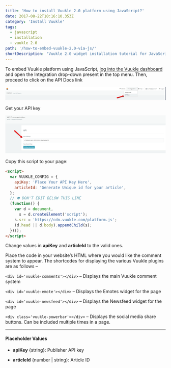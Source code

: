 ```yaml
---
title: 'How to install Vuukle 2.0 platform using JavaScript?'
date: 2017-08-22T10:16:10.353Z
category: 'Install Vuukle'
tags:
  - javascript
  - installation
  - vuukle 2.0
path: '/how-to-embed-vuukle-2.0-via-js/'
shortDescription: 'Vuukle 2.0 widget installation tutorial for JavaScript language.'
---
```


To embed Vuukle platform using JavaScript, [log into the Vuukle dashboard](https://vuukle.com/admin/index.html) and open the Integration drop-down present in the top menu. Then, proceed to click on the API Docs link

![](./img_2.png)

Get your API key

![Get API KEY step](./img_1.png)

Copy this script to your page:

```html
<script>
  var VUUKLE_CONFIG = {
    apiKey: 'Place Your API Key Here',
    articleId: 'Generate Unique id for your article',
  };
  // ⛔️ DON'T EDIT BELOW THIS LINE
  (function() {
    var d = document,
      s = d.createElement('script');
    s.src = 'https://cdn.vuukle.com/platform.js';
    (d.head || d.body).appendChild(s);
  })();
</script>
```

Change values in **apiKey** and **articleId** to the valid ones.

Place the code in your website’s HTML where you would like the comment system to appear. The shortcodes for displaying the various Vuukle plugins are as follows –

`<div id='vuukle-comments'></div>` – Displays the main Vuukle comment system

`<div id='vuukle-emote'></div>` – Displays the Emotes widget for the page

`<div id='vuukle-newsfeed'></div>` – Displays the Newsfeed widget for the page

`<div class='vuukle-powerbar'></div>` – Displays the social media share buttons. Can be included multiple times in a page.

---

#### Placeholder Values

- **apiKey** {string}: Publisher API key
- **articleId** {number | string}: Article ID

  ​

